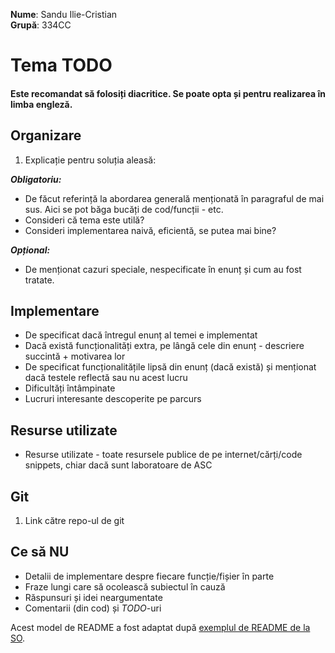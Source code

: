 **Nume**: Sandu Ilie-Cristian  
**Grupă**: 334CC

# Tema <NR> TODO

#### Este recomandat să folosiți diacritice. Se poate opta și pentru realizarea în limba engleză.

## Organizare

1. Explicație pentru soluția aleasă:

**_Obligatoriu:_**

- De făcut referință la abordarea generală menționată în paragraful de mai sus. Aici se pot băga bucăți de cod/funcții - etc.
- Consideri că tema este utilă?
- Consideri implementarea naivă, eficientă, se putea mai bine?

**_Opțional:_**

- De menționat cazuri speciale, nespecificate în enunț și cum au fost tratate.

## Implementare

- De specificat dacă întregul enunț al temei e implementat
- Dacă există funcționalități extra, pe lângă cele din enunț - descriere succintă + motivarea lor
- De specificat funcționalitățile lipsă din enunț (dacă există) și menționat dacă testele reflectă sau nu acest lucru
- Dificultăți întâmpinate
- Lucruri interesante descoperite pe parcurs

## Resurse utilizate

- Resurse utilizate - toate resursele publice de pe internet/cărți/code snippets, chiar dacă sunt laboratoare de ASC

## Git

1. Link către repo-ul de git

## Ce să **NU**

- Detalii de implementare despre fiecare funcție/fișier în parte
- Fraze lungi care să ocolească subiectul în cauză
- Răspunsuri și idei neargumentate
- Comentarii (din cod) și _TODO_-uri

Acest model de README a fost adaptat după [exemplul de README de la SO](https://github.com/systems-cs-pub-ro/so/blob/master/assignments/README.example.md).
